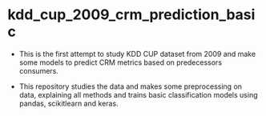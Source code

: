 # kdd_cup_2009_crm_prediction_basic

- This is the first attempt to study KDD CUP dataset from 2009 and make some models to predict CRM metrics based on predecessors consumers.

- This repository studies the data and makes some preprocessing on data, explaining all methods and trains basic classification models using pandas, scikitlearn and keras.
